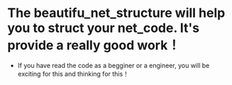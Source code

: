 #  The  beautifu_net_structure will help you to struct your net_code. It's provide a really good work！
-  If you have read the code as a begginer or a engineer, you will be exciting for this and thinking for this！

